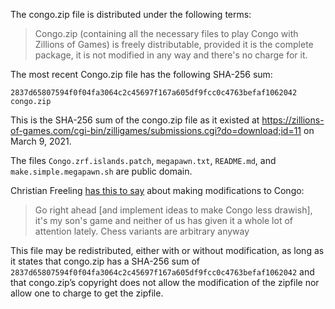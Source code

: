 The congo.zip file is distributed under the following terms:

>Congo.zip (containing all the necessary files to play Congo with Zillions of Games) is freely distributable, provided it is the complete package, it is not modified in any way and there's no charge for it. 

The most recent Congo.zip file has the following SHA-256 sum:

`2837d65807594f0f04fa3064c2c45697f167a605df9fcc0c4763befaf1062042 congo.zip`

This is the SHA-256 sum of the congo.zip file as it existed at https://zillions-of-games.com/cgi-bin/zilligames/submissions.cgi?do=download;id=11 on March 9, 2021.

The files `Congo.zrf.islands.patch`, `megapawn.txt`, `README.md`, and 
`make.simple.megapawn.sh` are public domain.  

Christian Freeling [has this to say](https://www.chessvariants.com/index/listcomments.php?order=DESC&itemid=Congo) about making modifications to Congo:

>Go right ahead [and implement ideas to make Congo less drawish], it's my son's game and neither of us has given it a whole lot of attention lately. Chess variants are arbitrary anyway

This file may be redistributed, either with or without modification, 
as long as it states that congo.zip has a SHA-256 sum of
`2837d65807594f0f04fa3064c2c45697f167a605df9fcc0c4763befaf1062042` and that
congo.zip’s copyright does not allow the modification of the zipfile nor
allow one to charge to get the zipfile.

